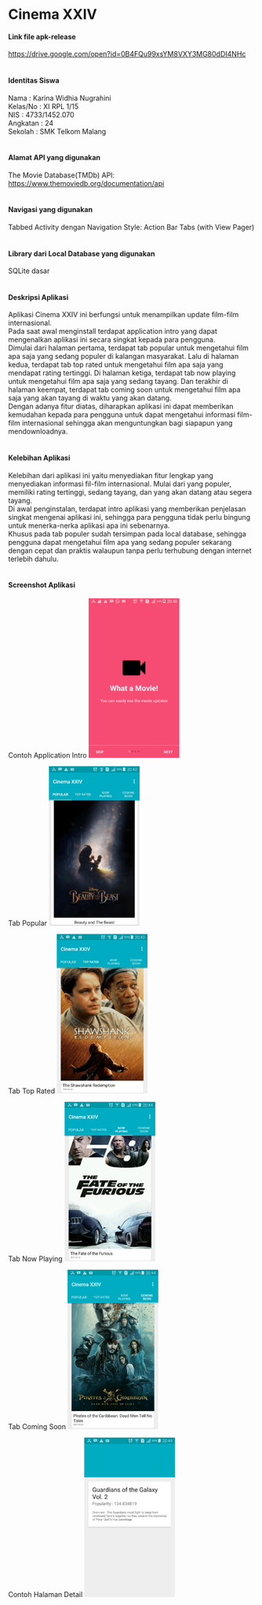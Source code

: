 # Cinema XXIV

#### Link file apk-release 
https://drive.google.com/open?id=0B4FQu99xsYM8VXY3MG80dDI4NHc
<br/> <br/>

#### Identitas Siswa
Nama      : Karina Widhia Nugrahini <br/>
Kelas/No  : XI RPL 1/15 <br/>
NIS       : 4733/1452.070 <br/>
Angkatan  : 24 <br/>
Sekolah   : SMK Telkom Malang <br/>
<br/>

#### Alamat API yang digunakan
The Movie Database(TMDb) API: https://www.themoviedb.org/documentation/api
<br/> <br/>

#### Navigasi yang digunakan
Tabbed Activity dengan Navigation Style: Action Bar Tabs (with View Pager)
<br/> <br/>

#### Library dari Local Database yang digunakan
SQLite dasar
<br/> <br/>

#### Deskripsi Aplikasi
Aplikasi Cinema XXIV ini berfungsi untuk menampilkan update film-film internasional. <br/>
Pada saat awal menginstall terdapat application intro yang dapat mengenalkan aplikasi ini secara singkat kepada para pengguna. <br/>
Dimulai dari halaman pertama, terdapat tab popular untuk mengetahui film apa saja yang sedang populer di kalangan masyarakat.
Lalu di halaman kedua, terdapat tab top rated untuk mengetahui film apa saja yang mendapat rating tertinggi.
Di halaman ketiga, terdapat tab now playing untuk mengetahui film apa saja yang sedang tayang.
Dan terakhir di halaman keempat, terdapat tab coming soon untuk mengetahui film apa saja yang akan tayang di waktu yang akan datang. <br/>
Dengan adanya fitur diatas, diharapkan aplikasi ini dapat memberikan kemudahan kepada para pengguna untuk dapat mengetahui informasi film-film
internasional sehingga akan menguntungkan bagi siapapun yang mendownloadnya.
<br/> <br/>

#### Kelebihan Aplikasi
Kelebihan dari aplikasi ini yaitu menyediakan fitur lengkap yang menyediakan informasi fil-film internasional. Mulai dari yang populer,
memiliki rating tertinggi, sedang tayang, dan yang akan datang atau segera tayang. <br/>
Di awal penginstalan, terdapat intro aplikasi yang memberikan penjelasan singkat mengenai aplikasi ini, sehingga para pengguna tidak 
perlu bingung untuk menerka-nerka aplikasi apa ini sebenarnya. <br/>
Khusus pada tab populer sudah tersimpan pada local database, sehingga pengguna dapat mengetahui film apa yang sedang populer sekarang 
dengan cepat dan praktis walaupun tanpa perlu terhubung dengan internet terlebih dahulu.
<br/> <br/>

#### Screenshot Aplikasi
Contoh Application Intro
<img src="https://github.com/karinawidhia/CinemaXXIV/blob/master/ss6.png" height="325px" width="185px">
<br/>

Tab Popular
<img src="https://github.com/karinawidhia/CinemaXXIV/blob/master/ss1.png" height="325px" width="185px">
<br/>

Tab Top Rated
<img src="https://github.com/karinawidhia/CinemaXXIV/blob/master/ss2.png" height="325px" width="185px">
<br/>

Tab Now Playing
<img src="https://github.com/karinawidhia/CinemaXXIV/blob/master/ss3.png" height="325px" width="185">
<br/>

Tab Coming Soon
<img src="https://github.com/karinawidhia/CinemaXXIV/blob/master/ss4.png" height="325px" width="185px">
<br/>

Contoh Halaman Detail
<img src="https://github.com/karinawidhia/CinemaXXIV/blob/master/ss5.png" height="325px" width="185px">
<br/>
